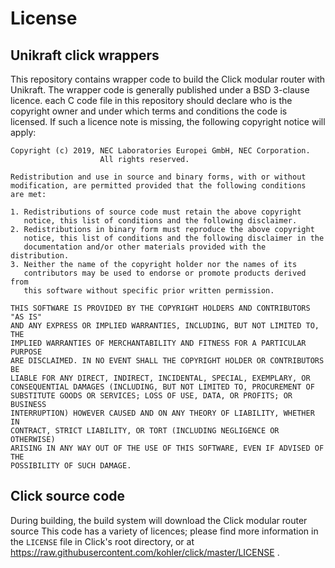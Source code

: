 License
=======

Unikraft click wrappers
------------------------

This repository contains wrapper code to build the Click modular router with
Unikraft. The wrapper code is generally published under a BSD 3-clause licence.
each C code file in this repository should declare who is the copyright owner
and under which terms and conditions the code is licensed. If such a licence
note is missing, the following copyright notice will apply:

	Copyright (c) 2019, NEC Laboratories Europei GmbH, NEC Corporation.
	                    All rights reserved.

	Redistribution and use in source and binary forms, with or without
	modification, are permitted provided that the following conditions
	are met:

	1. Redistributions of source code must retain the above copyright
	   notice, this list of conditions and the following disclaimer.
	2. Redistributions in binary form must reproduce the above copyright
	   notice, this list of conditions and the following disclaimer in the
	   documentation and/or other materials provided with the distribution.
	3. Neither the name of the copyright holder nor the names of its
	   contributors may be used to endorse or promote products derived from
	   this software without specific prior written permission.

	THIS SOFTWARE IS PROVIDED BY THE COPYRIGHT HOLDERS AND CONTRIBUTORS "AS IS"
	AND ANY EXPRESS OR IMPLIED WARRANTIES, INCLUDING, BUT NOT LIMITED TO, THE
	IMPLIED WARRANTIES OF MERCHANTABILITY AND FITNESS FOR A PARTICULAR PURPOSE
	ARE DISCLAIMED. IN NO EVENT SHALL THE COPYRIGHT HOLDER OR CONTRIBUTORS BE
	LIABLE FOR ANY DIRECT, INDIRECT, INCIDENTAL, SPECIAL, EXEMPLARY, OR
	CONSEQUENTIAL DAMAGES (INCLUDING, BUT NOT LIMITED TO, PROCUREMENT OF
	SUBSTITUTE GOODS OR SERVICES; LOSS OF USE, DATA, OR PROFITS; OR BUSINESS
	INTERRUPTION) HOWEVER CAUSED AND ON ANY THEORY OF LIABILITY, WHETHER IN
	CONTRACT, STRICT LIABILITY, OR TORT (INCLUDING NEGLIGENCE OR OTHERWISE)
	ARISING IN ANY WAY OUT OF THE USE OF THIS SOFTWARE, EVEN IF ADVISED OF THE
	POSSIBILITY OF SUCH DAMAGE.

Click source code
------------------

During building, the build system will download the Click modular router source
This code has a variety of licences; please find more information in the
`LICENSE` file in Click's root directory, or at
https://raw.githubusercontent.com/kohler/click/master/LICENSE .

